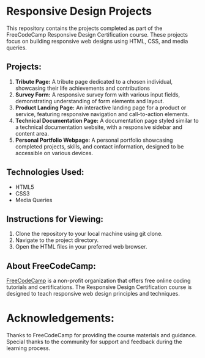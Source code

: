 <h1>Responsive Design Projects</h1>
<p>This repository contains the projects completed as part of the FreeCodeCamp Responsive Design Certification course. These projects focus on building responsive web designs using HTML, CSS, and media queries.</p>

<h2>Projects:</h2>
<ol>
    <li><strong>Tribute Page:</strong> A tribute page dedicated to a chosen individual, showcasing their life achievements and contributions</li>
<li><strong>Survey Form:</strong> A responsive survey form with various input fields, demonstrating understanding of form elements and layout.</li>

<li><strong>Product Landing Page:</strong> An interactive landing page for a product or service, featuring responsive navigation and call-to-action elements.</li>

<li><strong>Technical Documentation Page:</strong> A documentation page styled similar to a technical documentation website, with a responsive sidebar and content area.</li>

<li><strong>Personal Portfolio Webpage:</strong> A personal portfolio showcasing completed projects, skills, and contact information, designed to be accessible on various devices.</li>
</ol>

<h2>Technologies Used:</h2>
<ul>
<li>HTML5</li>
<li>CSS3</li>
<li>Media Queries</li>
</ul>
<h2>Instructions for Viewing:</h2>
<ol>
<li>Clone the repository to your local machine using git clone.</li>
<li>Navigate to the project directory.</li>
<li>Open the HTML files in your preferred web browser.</li>
</ol>

<h2>About FreeCodeCamp:</h2>
<p><a href="https://www.freecodecamp.org/">FreeCodeCamp</a> is a non-profit organization that offers free online coding tutorials and certifications. The Responsive Design Certification course is designed to teach responsive web design principles and techniques.</p>

<h1>Acknowledgements:</h2>
<p>Thanks to FreeCodeCamp for providing the course materials and guidance.
Special thanks to the community for support and feedback during the learning process.</p>